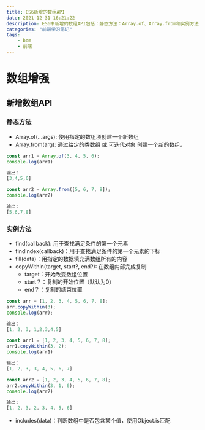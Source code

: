 ```yaml
---
title: ES6新增的数组API
date: 2021-12-31 16:21:22
description: ES6中新增的数组API包括：静态方法：Array.of、Array.from和实例方法find、findIndex、copyWithin和includes的使用
categories: "前端学习笔记"
tags: 
	- bom
	- 前端
---
```


# 数组增强

## 新增数组API
### 静态方法

- Array.of(...args): 使用指定的数组项创建一个新数组
- Array.from(arg): 通过给定的类数组 或 可迭代对象 创建一个新的数组。

```javascript
const arr1 = Array.of(3, 4, 5, 6);
console.log(arr1)

输出：
[3,4,5,6]

const arr2 = Array.from([5, 6, 7, 8]);
console.log(arr2)

输出：
[5,6,7,8]
```
### 实例方法

- find(callback): 用于查找满足条件的第一个元素
- findIndex(callback)：用于查找满足条件的第一个元素的下标
- fill(data)：用指定的数据填充满数组所有的内容
- copyWithin(target, start?, end?): 在数组内部完成复制
    - target：开始改变数组位置
    - start？：复制的开始位置（默认为0）
    - end？：复制的结束位置
```javascript
const arr = [1, 2, 3, 4, 5, 6, 7, 8];
arr.copyWithin(3);
console.log(arr);

输出：
[1, 2, 3, 1,2,3,4,5]

const arr1 = [1, 2, 3, 4, 5, 6, 7, 8];
arr1.copyWithin(3, 2);
console.log(arr1)

输出：
[1, 2, 3, 3, 4, 5, 6, 7]

const arr2 = [1, 2, 3, 4, 5, 6, 7, 8];
arr2.copyWithin(3, 1, 6);
console.log(arr2)

输出：
[1, 2, 3, 2, 3, 4, 5, 6]
```
- includes(data)：判断数组中是否包含某个值，使用Object.is匹配